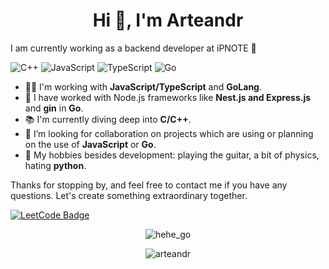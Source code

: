 <h1 align="center">Hi 👋, I'm Arteandr</h1>
I am currently working as a backend developer at iPNOTE 🚀

![C++](https://img.shields.io/badge/-C++-black?style=flat-square&logo=c)
![JavaScript](https://img.shields.io/badge/-JavaScript-black?style=flat-square&logo=javascript)
![TypeScript](https://img.shields.io/badge/-TypeScript-black?style=flat-square&logo=typescript)
![Go](https://img.shields.io/badge/-Go-black?style=flat-square&logo=go)

- 🧑‍💻 I'm working with **JavaScript/TypeScript** and **GoLang**.
- 🚀 I have worked with Node.js frameworks like **Nest.js and Express.js** and **gin** in **Go**.
- 📚 I'm currently diving deep into **C/C++**.
- 👯 I’m looking for collaboration on projects which are using or planning on the use of **JavaScript** or **Go**.
- 💬 My hobbies besides development: playing the guitar, a bit of physics, hating **python**.

Thanks for stopping by, and feel free to contact me if you have any questions. Let's create something extraordinary together.

[![LeetCode Badge](https://img.shields.io/badge/-LeetCode-FFA116?style=for-the-badge&logo=LeetCode&logoColor=black)](https://leetcode.com/hwndrer/) 

<p align="center"> <img src="https://user-images.githubusercontent.com/79518089/141609256-ddcafafa-dca0-4cc3-b203-008e441ae2a2.gif" alt="hehe_go" /> </p> 
<p align="center"> <img src="https://komarev.com/ghpvc/?username=arteandr&label=Profile%20views&color=0e75b6&style=for-the-badge" alt="arteandr" /> </p>
